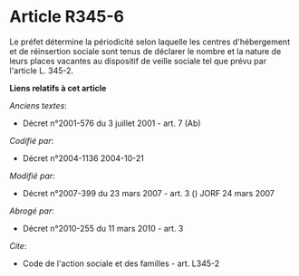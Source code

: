 # Article R345-6

Le préfet détermine la périodicité selon laquelle les centres d'hébergement et de réinsertion sociale sont tenus de déclarer
le nombre et la nature de leurs places vacantes au dispositif de veille sociale tel que prévu par l'article L. 345-2.

**Liens relatifs à cet article**

_Anciens textes_:

  - Décret n°2001-576 du 3 juillet 2001 - art. 7 (Ab)

_Codifié par_:

  - Décret n°2004-1136 2004-10-21

_Modifié par_:

  - Décret n°2007-399 du 23 mars 2007 - art. 3 () JORF 24 mars 2007

_Abrogé par_:

  - Décret n°2010-255 du 11 mars 2010 - art. 3

_Cite_:

  - Code de l'action sociale et des familles - art. L345-2
